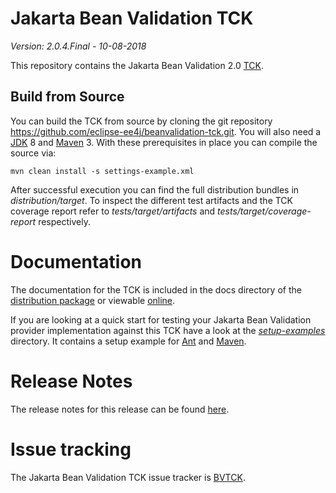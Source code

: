 # Jakarta Bean Validation TCK
*Version: 2.0.4.Final - 10-08-2018*

This repository contains the Jakarta Bean Validation 2.0
[TCK](http://en.wikipedia.org/wiki/Technology_Compatibility_Kit).

## Build from Source

You can build the TCK from source by cloning the git repository https://github.com/eclipse-ee4j/beanvalidation-tck.git.
You will also need a [JDK](http://www.oracle.com/technetwork/java/javase/downloads/index.html) 8 and
[Maven](http://maven.apache.org/) 3. With these prerequisites in place you can compile the source via:

    mvn clean install -s settings-example.xml

After successful execution you can find the full distribution bundles in _distribution/target_. To inspect the different test artifacts
and the TCK coverage report refer to _tests/target/artifacts_ and _tests/target/coverage-report_ respectively.

# Documentation

The documentation for the TCK is included in the docs directory of the [distribution package](https://sourceforge.net/projects/hibernate/files/beanvalidation-tck/)
or viewable [online](http://docs.jboss.org/hibernate/stable/beanvalidation/tck/reference/html_single/).

If you are looking at a quick start for testing your Jakarta Bean Validation provider implementation against this TCK have a look at
the _[setup-examples](https://github.com/eclipse-ee4j/beanvalidation-tck/tree/master/setup-examples)_ directory.
It contains a setup example for [Ant](https://github.com/eclipse-ee4j/beanvalidation-tck/blob/master/setup-examples/ant/readme.md)
and [Maven](https://github.com/eclipse-ee4j/beanvalidation-tck/blob/master/setup-examples/maven/readme.md).

# Release Notes

The release notes for this release can be found [here](https://github.com/eclipse-ee4j/beanvalidation-tck/blob/master/changelog.txt).

# Issue tracking

The Jakarta Bean Validation TCK issue tracker is [BVTCK](https://hibernate.atlassian.net/projects/BVTCK/).
